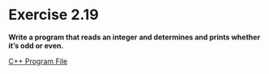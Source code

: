 # Exercise 2.19

**Write a program that reads an integer and determines and prints whether it’s odd or even.**

[C++ Program File](p02_19.cpp)
